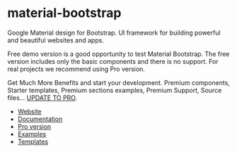 # material-bootstrap

Google Material design for Bootstrap. UI framework for building powerful and beautiful websites and apps.

Free demo version is a good opportunity to test Material Bootstrap. The free version includes only the basic components and there is no support. For real projects we recommend using Pro version.

Get Much More Benefits and start your development.
Premium components, Starter templates, Premium sections examples, Premium Support, Source files...
[UPDATE TO PRO](https://mbootstrap.com/mb-pro).

- [Website](http://mbootstrap.com)
- [Documentation](http://mbootstrap.com/docs/introduction)
- [Pro version](http://mbootstrap.com/mb-pro)
- [Examples](http://mbootstrap.com/examples-list)
- [Templates](http://mbootstrap.com/templates-list)
